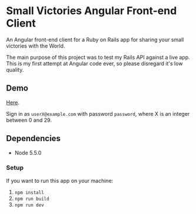 # Small Victories Angular Front-end Client
An Angular front-end client for a Ruby on Rails app for sharing your small victories with the World.

The main purpose of this project was to test my Rails API against a live app. This is my first attempt at Angular code ever, so please disregard it's low quality. 

## Demo
[Here](https://small-victories-front.herokuapp.com).

Sign in as `userX@example.com` with password `password`, where X is an integer between 0 and 29.

## Dependencies
- Node 5.5.0

### Setup
If you want to run this app on your machine:

1. `npm install`
2. `npm run build`
3. `npm run dev`
